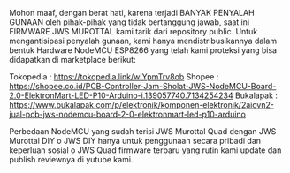 Mohon maaf, dengan berat hati, karena terjadi BANYAK PENYALAH GUNAAN oleh pihak-pihak yang tidak bertanggung jawab, saat ini FIRMWARE JWS MUROTTAL kami tarik dari repository public. Untuk mengantisipasi penyalah gunaan, kami hanya mendistribusikannya dalam bentuk Hardware NodeMCU ESP8266 yang telah kami proteksi yang bisa didapatkan di marketplace berikut:

Tokopedia : https://tokopedia.link/wIYpmTrv8ob
Shopee : https://shopee.co.id/PCB-Controller-Jam-Sholat-JWS-NodeMCU-Board-2.0-ElektronMart-LED-P10-Arduino-i.139057740.7134254234
Bukalapak : https://www.bukalapak.com/p/elektronik/komponen-elektronik/2aiovn2-jual-pcb-jws-nodemcu-board-2-0-elektronmart-led-p10-arduino

Perbedaan NodeMCU yang sudah terisi JWS Murottal Quad dengan JWS Murottal DIY
o JWS DIY hanya untuk penggunaan secara pribadi dan keperluan sosial
o JWS Quad firmware terbaru yang rutin kami update dan publish reviewnya di yutube kami.
